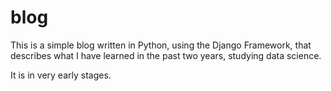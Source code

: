 # blog 

This is a simple blog written in Python, using the Django Framework, </n>
that describes what I have learned in the past two years, studying data science. 

It is in very early stages.
